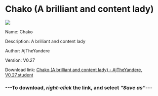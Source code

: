 # Chako (A brilliant and content lady)

<img src = "https://raw.githubusercontent.com/Arbiter1223/Koukou-Gurashi-Custom-Students/master/Students/Files/Chako%20(A%20brilliant%20and%20content%20lady).png">

Name: Chako

Description: A brilliant and content lady

Author: AjTheYandere

Version: V0.27

Download link: <a href="https://raw.githubusercontent.com/Arbiter1223/Koukou-Gurashi-Custom-Students/master/Students/Files/Chako%20(A%20brilliant%20and%20content%20lady)%20-%20AjTheYandere%2C%20V0.27.student">Chako (A brilliant and content lady) - AjTheYandere, V0.27.student</a>

### ---**To download, _right-click_ the link, and select _"Save as"_**---

